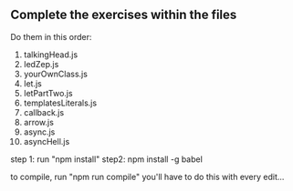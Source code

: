 ## Complete the exercises within the files
 Do them in this order:
1) talkingHead.js
2) ledZep.js
3) yourOwnClass.js
4) let.js
5) letPartTwo.js
6) templatesLiterals.js
7) callback.js
8) arrow.js
9) async.js
10) asyncHell.js


step 1: run "npm install"
step2: npm install -g babel

to compile, run "npm run compile" 
you'll have to do this with every edit...
